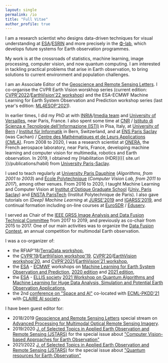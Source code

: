 ```yaml
---
layout: single
permalink: /io
title: "Full Vitae"
author_profile: true
---
```


I am a research scientist who designs data-driven techniques for visual understanding at [ESA](http://www.esa.int/)/[ESRIN](http://www.esa.int/About_Us/ESRIN) and more precisely in the [Φ-lab](http://blogs.esa.int/philab/), which develops future systems for Earth observation programmes.

My work is at the crossroads of statistics, machine learning, image processing, computer vision, and now quantum computing. I am interested in tackling practical problems that arise in Earth observation, to bring solutions to current environment and population challenges.

I am an Associate Editor of the [Geoscience and Remote Sensing Letters](http://www.grss-ieee.org/publication-category/grsl/). I co-organise the CVPR Earth Vision worskhop series (current edition: [CVPR'2022](http://cvpr2022.thecvf.com/)/[EarthVision'22 workshop](https://www.grss-ieee.org/events/earthvision-2022/)) and the ESA-ECMWF Machine Learning for Earth System Observation and Prediction workshop series (last year's edition: [ML4ESOP'2021](https://www.ml4esop.esa.int/)).

In earlier times, I did my PhD at with [INRIA](https://www.inria.fr/en/)/[Imedia team](https://www.inria.fr/en/teams/imedia) and [University of Versailles](http://www.uvsq.fr), near Paris, France. I also spent some time at [CNR](https://www.cnr.it/en) / [Istituto di Scienza e Tecnologie dell'Informazione (ISTI)](https://www.isti.cnr.it/) in Pisa, Italy, at [University of Bern](https://www.unibe.ch/index_eng.html) / [Institut für Informatik](http://www.inf.unibe.ch/) in Bern, Switzerland, and at [ENS Paris Saclay](https://ens-paris-saclay.fr/en) (was Cachan) / [Centre des Mathématiques et de Leurs Applications (CMLA)](http://cmla.ens-paris-saclay.fr/version-anglaise/). From 2008 to 2020, I was a research scientist at [ONERA](https://www.onera.fr/en), the French aerospace laboratory, near Paris, France, developing machine learning and computer vision for multimedia, robotics and Earth observation. In 2019, I obtained my [Habilitation (HDR)]({{ site.url }}/publications/habil) from [University Paris-Saclay](https://www.universite-paris-saclay.fr/en/doctoral-schools/sciences-and-technologies-information-and-communication).
 
I used to teach regularly at [University Paris Dauphine](https://www.dauphine.fr/en/welcome.html) (_Algorithms, from 2001 to 2003_) and [École Polytechnique](https://www.polytechnique.edu/en) (_Computer Vision Lab, from 2011 to 2017_), among other venues. From 2016 to 2020, I taught Machine Learning and Computer Vision at [Institut d'Optique Graduate School](https://www.institutoptique.fr) ([Univ. Paris Saclay](https://www.universite-paris-saclay.fr/en)) and [ENSTA ParisTech](https://www.ensta-paristech.fr) (Institut Polytechnique de Paris). I also gave tutorials on _(Deep) Machine Learning_ at [JURSE'2019](http://www.jurse2019.org) and [IGARSS'2019](https://igarss2019.org/Tutorials.asp#FD3), and continual formation including on-line courses at [EuroSDR](http://www.eurosdr.net/) / [Eduserv](http://www.eurosdr.net/education/course/eduserv17-2019).

I served as Chair of the [IEEE GRSS Image Analysis and Data Fusion Technical Committee](http://www.grss-ieee.org/community/technical-committees/data-fusion/) from 2017 to 2019, and previously as co-chair from 2015 to 2017. One of our main activities was to organize the [Data Fusion Contest](http://www.grss-ieee.org/community/technical-committees/data-fusion/data-fusion-contest/), an annual competition for multimodal Earth observation. 

I was a co-organizer of:
* the RFIAP'18/[TerraData workshop](https://sites.google.com/view/terradata2018), 
* the [CVPR'19](http://cvpr2019.thecvf.com/)/[EarthVision workshop'19](https://www.grss-ieee.org/earthvision2019/), [CVPR'20](http://cvpr2020.thecvf.com/)/[EarthVision workshop'20](http://www.classic.grss-ieee.org/earthvision2020/), and [CVPR'2021](http://cvpr2021.thecvf.com/)/[EarthVision'21 workshop](https://www.grss-ieee.org/earthvision2021/), 
* the [ESA](https://www.esa.int/) - [ECMWF](https://www.ecmwf.int/) workshops on [Machine Learning for Earth System Observation and Prediction](https://www.ml4esop.esa.int/), [2020 edition](https://events.ecmwf.int/event/172/) and [2021 edition](https://www.ml4esop.esa.int/), 
* the [ESA](https://www.esa.int/) - [ELLIS society](https://ellis.eu/) [2021 Workshop on Quantum Algorithms and Machine Learning for Huge Data Analysis, Simulation and Potential Earth Observation Applications](https://ellisqphml.github.io/ellisphilab2021),
* the 2nd [conference on "Space and AI"](http://spaceandai.ijs.si/) co-located with [ECML-PKDD'21](https://2021.ecmlpkdd.org/) with [CLAIRE AI society](https://claire-ai.org).

I have been guest editor for:
* 2018/2019 [Geoscience and Remote Sensing Letters](http://www.grss-ieee.org/publication-category/grsl/) special stream on [Advanced Processing for Multimodal Optical Remote Sensing Imagery](http://www.grss-ieee.org/letters/special-streams/multimodal-2018/).
* 2019/2020 [J. of Selected Topics in Applied Earth Observation and Remote Sensing (JSTARS)](http://www.grss-ieee.org/publication-category/jstars/) for the special issue about ["Computer Vision-based Approaches for Earth Observation"](http://www.grss-ieee.org/wp-content/uploads/2019/08/Call_for_Paper_Computer_Vision.pdf)
* 2021/2022 [J. of Selected Topics in Applied Earth Observation and Remote Sensing (JSTARS)](http://www.grss-ieee.org/publication-category/jstars/) for the special issue about ["Quantum resources for Earth Observation"](http://www.grss-ieee.org/wp-content/uploads/2020/12/CFP.Quantum_resources_for_Earth_Observation.pdf)
